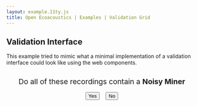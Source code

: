 ```yaml
---
layout: example.11ty.js
title: Open Ecoacoustics | Examples | Validation Grid
---
```


## Validation Interface

This example tried to mimic what a minimal implementation of a validation interface could look like using the web components.

<div>
  <div id="validation-grid"></div>

  <div class="action-group">
    <div class="action-group-description">Do all of these recordings contain a
      <span class="classification-text">Noisy Miner</span>
    </div>
    <div class="action-group-buttons">
      <button class="btn btn-lg btn-primary" onclick="nextPage();">Yes</button>
      <button class="btn btn-lg btn-outline-danger" onclick="nextPage();">No</button>
    </div>
  </div>
</div>

<script>
let nextPage;

(() => {
class GridItem {
  constructor(data) {
    Object.assign(this, data);
  }

  Filename;
  FileId;
  Datetime;
  Site;
  Subsite;
  SiteId;
  Offset;
  AudioLink;
  Distance;
}

/** @type {GridItem[]} */
let gridItems = [];

const itemsPerPage = 8;
let page = 0;

function initGridItems() {
  const itemsEndpoint = "/public/grid-items.json";
  fetch(itemsEndpoint)
    .then(async (response) => {
      const responseItems = await response.json()

      gridItems = responseItems.map((data) =>
        new GridItem(data)
      )
    })
    .then(() => {
      createValidationGrid(0)
    });
}

/**
 * @param {Number} page
 */
function createValidationGrid(page) {
  const validationGridElement = document.getElementById("validation-grid");

  const startIndex = page * itemsPerPage;
  const endIndex = startIndex + itemsPerPage;

  const pageItems = gridItems.slice(startIndex, endIndex);

  for (const item of pageItems) {
    const spectrogramElement = Spectrogram(item);
    validationGridElement.appendChild(spectrogramElement);
  }
}

nextPage = () => {
  const validationGridElement = document.getElementById("validation-grid");
  validationGridElement.replaceChildren();

  createValidationGrid(++page);
}

/**
 * @param {typeof GridItem} model
 * @returns {HTMLElement}
 */
function Spectrogram(item) {
  const element = document.createElement("oe-spectrogram");
  element.className = "validation-grid-item";
  element.setAttribute("src", item.AudioLink);

  return element;
}

window.addEventListener("load", () => initGridItems());
})();
</script>

<style>
.validation-grid {
  display: flex;
  flex-wrap: wrap;
}

.validation-grid-item {
  padding: 0.5rem;
}

.action-group-description {
  padding: 1rem;
  font-size: 1.2rem;
  text-align: center;
}

.classification-text {
  font-weight: bold;
}

.action-group-buttons {
  display: flex;
  justify-content: center;
  align-items: center;

  & > button {
    margin-right: 0.5rem;
    margin-left: 0.5rem;
  }
}
</style>
